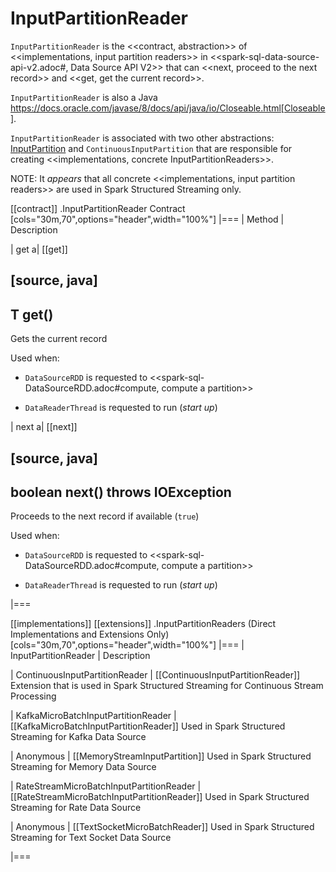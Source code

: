 # InputPartitionReader

`InputPartitionReader` is the <<contract, abstraction>> of <<implementations, input partition readers>> in <<spark-sql-data-source-api-v2.adoc#, Data Source API V2>> that can <<next, proceed to the next record>> and <<get, get the current record>>.

`InputPartitionReader` is also a Java https://docs.oracle.com/javase/8/docs/api/java/io/Closeable.html[Closeable].

`InputPartitionReader` is associated with two other abstractions: [InputPartition](InputPartition.md) and `ContinuousInputPartition` that are responsible for creating <<implementations, concrete InputPartitionReaders>>.

NOTE: It _appears_ that all concrete <<implementations, input partition readers>> are used in Spark Structured Streaming only.

[[contract]]
.InputPartitionReader Contract
[cols="30m,70",options="header",width="100%"]
|===
| Method
| Description

| get
a| [[get]]

[source, java]
----
T get()
----

Gets the current record

Used when:

* `DataSourceRDD` is requested to <<spark-sql-DataSourceRDD.adoc#compute, compute a partition>>

* `DataReaderThread` is requested to run (_start up_)

| next
a| [[next]]

[source, java]
----
boolean next()
  throws IOException
----

Proceeds to the next record if available (`true`)

Used when:

* `DataSourceRDD` is requested to <<spark-sql-DataSourceRDD.adoc#compute, compute a partition>>

* `DataReaderThread` is requested to run (_start up_)

|===

[[implementations]]
[[extensions]]
.InputPartitionReaders (Direct Implementations and Extensions Only)
[cols="30m,70",options="header",width="100%"]
|===
| InputPartitionReader
| Description

| ContinuousInputPartitionReader
| [[ContinuousInputPartitionReader]] Extension that is used in Spark Structured Streaming for Continuous Stream Processing

| KafkaMicroBatchInputPartitionReader
| [[KafkaMicroBatchInputPartitionReader]] Used in Spark Structured Streaming for Kafka Data Source

| Anonymous
| [[MemoryStreamInputPartition]] Used in Spark Structured Streaming for Memory Data Source

| RateStreamMicroBatchInputPartitionReader
| [[RateStreamMicroBatchInputPartitionReader]] Used in Spark Structured Streaming for Rate Data Source

| Anonymous
| [[TextSocketMicroBatchReader]] Used in Spark Structured Streaming for Text Socket Data Source

|===
